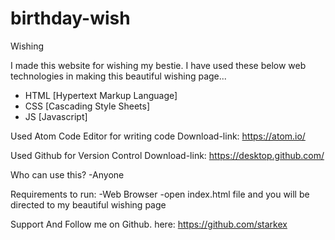 # birthday-wish
 Wishing

I made this website for wishing my bestie.
I have used these below web technologies in making this beautiful wishing page...
 - HTML [Hypertext Markup Language]   
 - CSS  [Cascading Style Sheets]
 - JS   [Javascript]

Used Atom Code Editor for writing code
Download-link: https://atom.io/

Used Github for Version Control
Download-link: https://desktop.github.com/

Who can use this?
-Anyone

Requirements to run:
-Web Browser
-open index.html file and you will be directed to my beautiful wishing page

Support And Follow me on Github.
here: https://github.com/starkex
